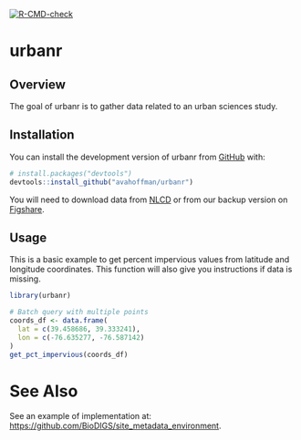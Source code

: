 
<!-- README.md is generated from README.Rmd. Please edit that file -->
<!-- badges: start -->

[![R-CMD-check](https://github.com/avahoffman/urbanr/actions/workflows/R-CMD-check.yaml/badge.svg)](https://github.com/avahoffman/urbanr/actions/workflows/R-CMD-check.yaml)
<!-- badges: end -->

<!-- See https://github.com/r-lib/withr/blob/main/README.Rmd for better quality -->

# urbanr

## Overview

The goal of urbanr is to gather data related to an urban sciences study.

## Installation

You can install the development version of urbanr from
[GitHub](https://github.com/) with:

``` r
# install.packages("devtools")
devtools::install_github("avahoffman/urbanr")
```

You will need to download data from
[NLCD](https://www.mrlc.gov/data?f%5B0%5D=category%3AFractional%20Impervious%20Surface/)
or from our backup version on
[Figshare](https://figshare.com/articles/dataset/urbanr_data_Annual_NLCD_FctImp_2024/29549666?file=56194733).

## Usage

This is a basic example to get percent impervious values from latitude
and longitude coordinates. This function will also give you instructions
if data is missing.

``` r
library(urbanr)

# Batch query with multiple points
coords_df <- data.frame(
  lat = c(39.458686, 39.333241),
  lon = c(-76.635277, -76.587142)
)
get_pct_impervious(coords_df)
```

# See Also

See an example of implementation at:
<https://github.com/BioDIGS/site_metadata_environment>.

<!-- # Dev usage -->
<!-- document() -->
<!-- load_all() -->
<!-- build_readme() -->
<!-- test_coverage() -->
<!-- test_coverage_active_file() -->
<!-- urlchecker::url_check() -->
<!-- test() -->
<!-- check() -->
